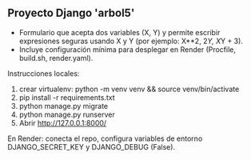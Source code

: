 Proyecto Django 'arbol5'
-----------------------
- Formulario que acepta dos variables (X, Y) y permite escribir expresiones seguras
  usando X y Y (por ejemplo: X**2, 2*Y, X*Y + 3).
- Incluye configuración mínima para desplegar en Render (Procfile, build.sh, render.yaml).

Instrucciones locales:
1. crear virtualenv: python -m venv venv && source venv/bin/activate
2. pip install -r requirements.txt
3. python manage.py migrate
4. python manage.py runserver
5. Abrir http://127.0.0.1:8000/

En Render: conecta el repo, configura variables de entorno DJANGO_SECRET_KEY y DJANGO_DEBUG (False).
